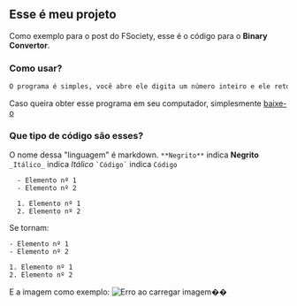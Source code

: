 ## Esse é meu projeto

Como exemplo para o post do FSociety, esse é o código para o **Binary Convertor**.

### Como usar?

```markdown
O programa é simples, você abre ele digita um número inteiro e ele retornará esse número em binário.
```

Caso queira obter esse programa em seu computador, simplesmente [baixe-o](https://github.com/MasterTuto/Binary-Convertor/archive/master.zip)

### Que tipo de código são esses?
  O nome dessa "linguagem" é markdown.
` **Negrito** ` indica **Negrito**
` _Itálico_ ` indica _Itálico_
`` `Código` `` indica `Código`
  
  ```
    - Elemento nº 1
    - Elemento nº 2
    
    1. Elemento nº 1
    2. Elemento nº 2
  ```
  
  Se tornam:
  
  
    - Elemento nº 1
    - Elemento nº 2
    
    1. Elemento nº 1
    2. Elemento nº 2

E a imagem como exemplo:
![Erro ao carregar imagem](https://fanaru.com/mr-robot/image/186916-mr-robot-elliot.gif)��
